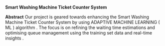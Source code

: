 **Smart Washing Machine Ticket Counter System**

**Abstract**
Our project is geared towards enhancing the Smart Washing Machine Ticket Counter System by using ADAPTIVE MACHINE LEARNING ( ML ) algorithm .  The focus is on refining the waiting time estimations and optimising queue management using the training set data and real-time insights . 

